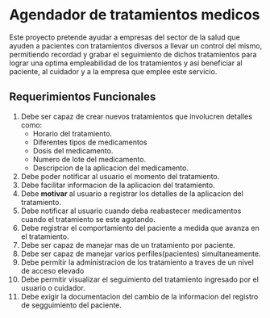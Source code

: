 # Agendador de tratamientos medicos

  Este proyecto pretende ayudar a empresas del sector de la salud que ayuden a pacientes con tratamientos diversos a llevar un control  del mismo, permitiendo recordad y grabar el seguimiento de dichos tratamientos para lograr una optima empleabilidad de los tratamientos y asi beneficiar al paciente, al cuidador y a la empresa que emplee este servicio.

  ## Requerimientos  Funcionales

  1. Debe ser capaz de crear nuevos tratamientos que involucren detalles como:
     - Horario del tratamiento.
     - Diferentes tipos de medicamentos
     - Dosis del medicamento.
     - Numero de lote del medicamento.
     - Descripcion de la aplicacion del medicamento.
  2. Debe poder notificar al usuario el momento del tratamiento.
  3. Debe facilitar informacion de la aplicacion del tratamiento.
  4. Debe **motivar** al usuario a registrar los detalles de la aplicacion del tratamiento.
  5. Debe notificar al usuario cuando deba reabastecer medicamentos cuando el tratamiento se este agotando.
  6. Debe registrar el comportamiento del paciente a medida que avanza en el tratamiento.
  7. Debe ser capaz de manejar mas de un tratamiento por paciente.
  8. Debe ser capaz de manejar varios perfiles(pacientes) simultaneamente.
  9. Debe permitir la administracion de los tratamiento a traves de un nivel de acceso elevado
  10. Debe permitir visualizar el seguimiento del tratamiento ingresado por el usuario o cuidador.
  11. Debe exigir la documentacion del cambio de la informacion del registro de segguimiento del paciente.
